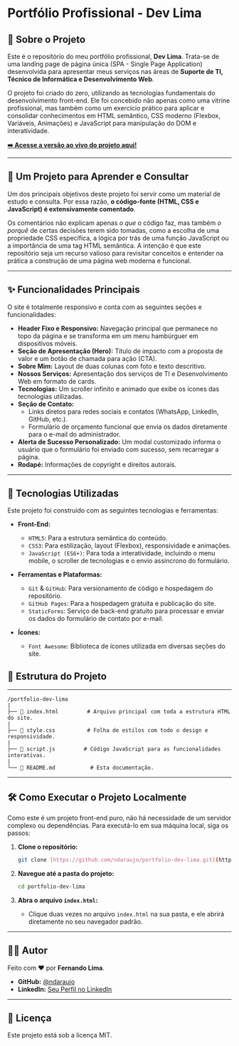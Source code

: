 # Portfólio Profissional - Dev Lima

## 📖 Sobre o Projeto

Este é o repositório do meu portfólio profissional, **Dev Lima**. Trata-se de uma landing page de página única (SPA - Single Page Application) desenvolvida para apresentar meus serviços nas áreas de **Suporte de TI, Técnico de Informática e Desenvolvimento Web**.

O projeto foi criado do zero, utilizando as tecnologias fundamentais do desenvolvimento front-end. Ele foi concebido não apenas como uma vitrine profissional, mas também como um exercício prático para aplicar e consolidar conhecimentos em HTML semântico, CSS moderno (Flexbox, Variáveis, Animações) e JavaScript para manipulação do DOM e interatividade.

[**➡️ Acesse a versão ao vivo do projeto aqui!**](https://ndaraujo.github.io/portfolio-dev-lima/)

---

## 🎯 Um Projeto para Aprender e Consultar

Um dos principais objetivos deste projeto foi servir como um material de estudo e consulta. Por essa razão, **o código-fonte (HTML, CSS e JavaScript) é extensivamente comentado**.

Os comentários não explicam apenas *o que* o código faz, mas também *o porquê* de certas decisões terem sido tomadas, como a escolha de uma propriedade CSS específica, a lógica por trás de uma função JavaScript ou a importância de uma tag HTML semântica. A intenção é que este repositório seja um recurso valioso para revisitar conceitos e entender na prática a construção de uma página web moderna e funcional.

---

## ✨ Funcionalidades Principais

O site é totalmente responsivo e conta com as seguintes seções e funcionalidades:

* **Header Fixo e Responsivo:** Navegação principal que permanece no topo da página e se transforma em um menu hambúrguer em dispositivos móveis.
* **Seção de Apresentação (Hero):** Título de impacto com a proposta de valor e um botão de chamada para ação (CTA).
* **Sobre Mim:** Layout de duas colunas com foto e texto descritivo.
* **Nossos Serviços:** Apresentação dos serviços de TI e Desenvolvimento Web em formato de cards.
* **Tecnologias:** Um scroller infinito e animado que exibe os ícones das tecnologias utilizadas.
* **Seção de Contato:**
    * Links diretos para redes sociais e contatos (WhatsApp, LinkedIn, GitHub, etc.).
    * Formulário de orçamento funcional que envia os dados diretamente para o e-mail do administrador.
* **Alerta de Sucesso Personalizado:** Um modal customizado informa o usuário que o formulário foi enviado com sucesso, sem recarregar a página.
* **Rodapé:** Informações de copyright e direitos autorais.

---

## 🚀 Tecnologias Utilizadas

Este projeto foi construído com as seguintes tecnologias e ferramentas:

* **Front-End:**
    * `HTML5`: Para a estrutura semântica do conteúdo.
    * `CSS3`: Para estilização, layout (Flexbox), responsividade e animações.
    * `JavaScript (ES6+)`: Para toda a interatividade, incluindo o menu mobile, o scroller de tecnologias e o envio assíncrono do formulário.

* **Ferramentas e Plataformas:**
    * `Git` & `GitHub`: Para versionamento de código e hospedagem do repositório.
    * `GitHub Pages`: Para a hospedagem gratuita e publicação do site.
    * `StaticForms`: Serviço de back-end gratuito para processar e enviar os dados do formulário de contato por e-mail.

* **Ícones:**
    * `Font Awesome`: Biblioteca de ícones utilizada em diversas seções do site.


## 📂 Estrutura do Projeto

---

```text
/portfolio-dev-lima
|
├── 📄 index.html         # Arquivo principal com toda a estrutura HTML do site.
|
├── 📄 style.css          # Folha de estilos com todo o design e responsividade.
|
├── 📄 script.js         # Código JavaScript para as funcionalidades interativas.
|
└── 📄 README.md           # Esta documentação.
```
---

## 🛠️ Como Executar o Projeto Localmente

Como este é um projeto front-end puro, não há necessidade de um servidor complexo ou dependências. Para executá-lo em sua máquina local, siga os passos:

1.  **Clone o repositório:**
    ```bash
    git clone [https://github.com/ndaraujo/portfolio-dev-lima.git](https://github.com/ndaraujo/portfolio-dev-lima.git)
    ```

2.  **Navegue até a pasta do projeto:**
    ```bash
    cd portfolio-dev-lima
    ```

3.  **Abra o arquivo `index.html`:**
    * Clique duas vezes no arquivo `index.html` na sua pasta, e ele abrirá diretamente no seu navegador padrão.

---

## 👨‍💻 Autor

Feito com ❤️ por **Fernando Lima**.

* **GitHub:** [@ndaraujo](https://github.com/ndaraujo)
* **LinkedIn:** [Seu Perfil no LinkedIn](https://linkedin.com/in/SEUUSUARIO)

---

## 📜 Licença

Este projeto está sob a licença MIT. 
